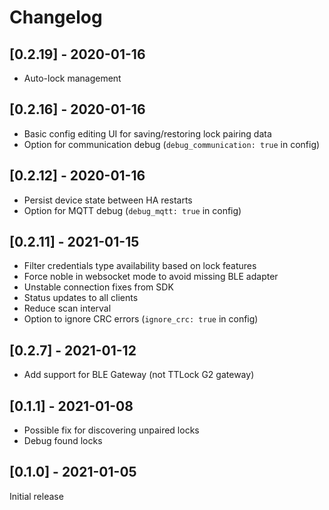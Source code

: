 # Changelog

## [0.2.19] - 2020-01-16
- Auto-lock management

## [0.2.16] - 2020-01-16
- Basic config editing UI for saving/restoring lock pairing data
- Option for communication debug (`debug_communication: true` in config)

## [0.2.12] - 2020-01-16
- Persist device state between HA restarts
- Option for MQTT debug (`debug_mqtt: true` in config)

## [0.2.11] - 2021-01-15
- Filter credentials type availability based on lock features
- Force noble in websocket mode to avoid missing BLE adapter
- Unstable connection fixes from SDK
- Status updates to all clients
- Reduce scan interval
- Option to ignore CRC errors (`ignore_crc: true` in config)

## [0.2.7] - 2021-01-12
- Add support for BLE Gateway (not TTLock G2 gateway)

## [0.1.1] - 2021-01-08
- Possible fix for discovering unpaired locks
- Debug found locks

## [0.1.0] - 2021-01-05
Initial release